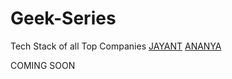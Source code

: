 # Geek-Series

Tech Stack of all Top Companies
<a href=Jayant.md>JAYANT</a>
<a href=Ananya.md>ANANYA</a>

COMING SOON
